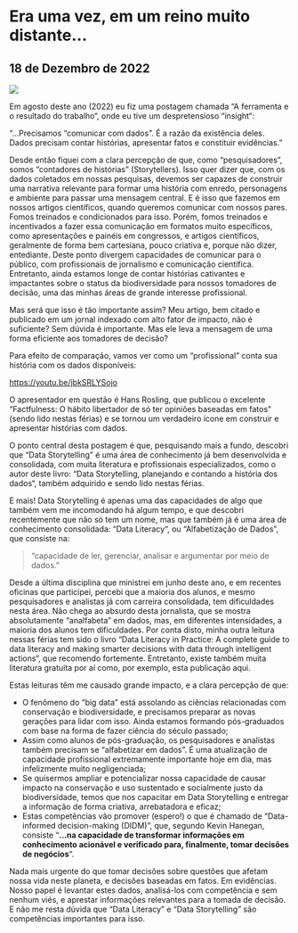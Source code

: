 # Era uma vez, em um reino muito distante…
## 18 de Dezembro de 2022

![](http://dalcinweb.s3-website-us-east-1.amazonaws.com/github/BiodivDadosMeta/eraUmaVez1.jpg)

Em agosto deste ano (2022) eu fiz uma postagem chamada “A ferramenta e o resultado do trabalho“, onde eu tive um despretensioso “insight“:

“…Precisamos “comunicar com dados”. É a razão da existência deles. Dados precisam contar histórias, apresentar fatos e constituir evidências.”

Desde então fiquei com a clara percepção de que, como “pesquisadores”, somos “contadores de histórias” (Storytellers). Isso quer dizer que, com os dados coletados em nossas pesquisas, devemos ser capazes de construir uma narrativa relevante para formar uma história com enredo, personagens e ambiente para passar uma mensagem central. E é isso que fazemos em nossos artigos científicos, quando queremos comunicar com nossos pares. Fomos treinados e condicionados para isso. Porém, fomos treinados e incentivados a fazer essa comunicação em formatos muito específicos, como apresentações e painéis em congressos, e artigos científicos, geralmente de forma bem cartesiana, pouco criativa e, porque não dizer, entediante. Deste ponto divergem capacidades de comunicar para o público, com profissionais de jornalismo e comunicação científica. Entretanto, ainda estamos longe de contar histórias cativantes e impactantes sobre o status da biodiversidade para nossos tomadores de decisão, uma das minhas áreas de grande interesse profissional.

Mas será que isso é tão importante assim? Meu artigo, bem citado e publicado em um jornal indexado com alto fator de impacto, não é suficiente? Sem dúvida é importante. Mas ele leva a mensagem de uma forma eficiente aos tomadores de decisão?

Para efeito de comparação, vamos ver como um “profissional” conta sua história com os dados disponíveis:

https://youtu.be/jbkSRLYSojo

O apresentador em questão é Hans Rosling, que publicou o excelente “Factfulness: O hábito libertador de só ter opiniões baseadas em fatos” (sendo lido nestas férias) e se tornou um verdadeiro ícone em construir e apresentar histórias com dados.

O ponto central desta postagem é que, pesquisando mais a fundo, descobri que “Data Storytelling”  é uma área de conhecimento já bem desenvolvida e consolidada, com muita literatura e profissionais especializados, como o autor deste livro: “Data Storytelling, planejando e contando a história dos dados“, também adquirido e sendo lido nestas férias.

E mais! Data Storytelling é apenas uma das capacidades de algo que também vem me incomodando há algum tempo, e que descobri recentemente que não só tem um nome, mas que também já é uma área de conhecimento consolidada: “Data Literacy“, ou “Alfabetização de Dados”, que consiste na:

>“capacidade de ler, gerenciar, analisar e argumentar por meio de dados.”

Desde a última disciplina que ministrei em junho deste ano, e em recentes oficinas que participei, percebi que a maioria dos alunos, e mesmo pesquisadores e analistas  já com carreira consolidada, tem dificuldades nesta área. Não chega ao absurdo desta jornalista, que se mostra absolutamente “analfabeta” em dados, mas, em diferentes intensidades, a maioria dos alunos tem dificuldades. Por conta disto, minha outra leitura nessas férias tem sido o livro “Data Literacy in Practice: A complete guide to data literacy and making smarter decisions with data through intelligent actions“, que recomendo fortemente. Entretanto, existe também muita literatura gratuita por aí como, por exemplo, esta publicação aqui.

Estas leituras têm me causado grande impacto, e a clara percepção de que:

* O fenômeno do “big data” está assolando as ciências relacionadas com conservação e biodiversidade, e precisamos preparar as novas gerações para lidar com isso. Ainda estamos formando pós-graduados com base na forma de fazer ciência do século passado;
* Assim como alunos de pós-graduação, os pesquisadores e analistas também precisam se “alfabetizar em dados”. É uma atualização de capacidade profissional extremamente importante hoje em dia, mas infelizmente muito negligenciada;
* Se quisermos ampliar e potencializar nossa capacidade de causar impacto na conservação e uso sustentado e socialmente justo da biodiversidade, temos que nos capacitar em Data Storytelling e entregar a informação de forma criativa, arrebatadora e eficaz;
* Estas competências vão promover (espero!) o que é chamado de “Data-informed decision-making (DIDM)”, que, segundo Kevin Hanegan, consiste “__…na capacidade de transformar informações em conhecimento acionável e verificado para, finalmente, tomar decisões de negócios__“.

Nada  mais urgente do que tomar decisões sobre questões que afetam nossa vida neste planeta, e decisões baseadas em fatos. Em evidências. Nosso papel é levantar estes dados, analisá-los com competência e sem nenhum viés, e aprestar informações relevantes para a tomada de decisão. E não me resta dúvida que “Data Literacy” e “Data Storytelling” são competências importantes para isso.

